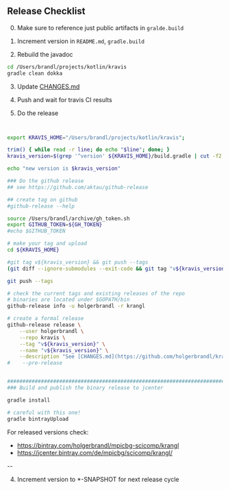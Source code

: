## Release Checklist

0. Make sure to reference just public artifacts in `gralde.build`

1. Increment version in `README.md`, `gradle.build`

2. Rebuild the javadoc

```bash
cd /Users/brandl/projects/kotlin/kravis
gradle clean dokka
```

3. Update [CHANGES.md](../CHANGES.md)

4. Push and wait for travis CI results

5. Do the release

```bash


export KRAVIS_HOME="/Users/brandl/projects/kotlin/kravis";

trim() { while read -r line; do echo "$line"; done; }
kravis_version=$(grep '^version' ${KRAVIS_HOME}/build.gradle | cut -f2 -d' ' | tr -d "'" | trim)

echo "new version is $kravis_version"

### Do the github release
## see https://github.com/aktau/github-release

## create tag on github 
#github-release --help

source /Users/brandl/archive/gh_token.sh
export GITHUB_TOKEN=${GH_TOKEN}
#echo $GITHUB_TOKEN

# make your tag and upload
cd ${KRAVIS_HOME}

#git tag v${kravis_version} && git push --tags
(git diff --ignore-submodules --exit-code && git tag "v${kravis_version}")  || echo "could not tag current branch"

git push --tags

# check the current tags and existing releases of the repo
# binaries are located under $GOPATH/bin
github-release info -u holgerbrandl -r krangl

# create a formal release
github-release release \
    --user holgerbrandl \
    --repo kravis \
    --tag "v${kravis_version}" \
    --name "v${kravis_version}" \
    --description "See [CHANGES.md](https://github.com/holgerbrandl/kravis/blob/master/CHANGES.md) for changes." 
#    --pre-release


########################################################################
### Build and publish the binary release to jcenter

gradle install

# careful with this one!
gradle bintrayUpload
```

For released versions check:

- https://bintray.com/holgerbrandl/mpicbg-scicomp/krangl
- https://jcenter.bintray.com/de/mpicbg/scicomp/krangl/

--

4. Increment version to *-SNAPSHOT for next release cycle


